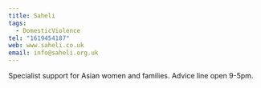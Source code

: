 ```yaml
---
title: Saheli
tags:
  - DomesticViolence
tel: "1619454187"
web: www.saheli.co.uk
email: info@saheli.org.uk
---
```

Specialist support for Asian women and families. Advice line open 9-5pm.